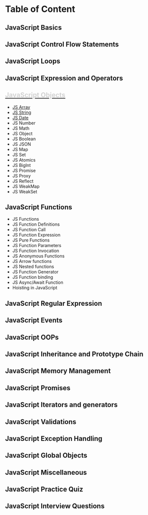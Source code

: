 # Table of Content

## JavaScript Basics
## JavaScript Control Flow Statements
## JavaScript Loops
## JavaScript Expression and Operators
## [<span style="color: #D3D3D3">JavaScript Objects</span>](https://github.com/rohitkrbhardwaj09/JavaScript_Doc/tree/main/JS_Objects)
- [JS Array](https://github.com/rohitkrbhardwaj09/JavaScript_Doc/blob/main/JS_Objects/JS_Array/Array.md)
- [JS String](https://github.com/rohitkrbhardwaj09/JavaScript_Doc/blob/main/JS_Objects/JS_String/String.md)
- [JS Date](https://github.com/rohitkrbhardwaj09/JavaScript_Doc/blob/main/JS_Objects/JS_Date/dateInJS.md)
- JS Number
- JS Math
- JS Object
- JS Boolean
- JS JSON
- JS Map
- JS Set
- JS Atomics
- JS BigInt
- JS Promise
- JS Proxy
- JS Reflect
- JS WeakMap
- JS WeakSet
## JavaScript Functions
- JS Functions
- JS Function Definitions
- JS Function Call
- JS Function Expression
- JS Pure Functions
- JS Function Parameters
- JS Function Invocation
- JS Anonymous Functions
- JS Arrow functions
- JS Nested functions
- JS Function Generator
- JS Function binding
- JS Async/Await Function
- Hoisting in JavaScript
## JavaScript Regular Expression
## JavaScript Events
## JavaScript OOPs
## JavaScript Inheritance and Prototype Chain
## JavaScript Memory Management
## JavaScript Promises
## JavaScript Iterators and generators
## JavaScript Validations
## JavaScript Exception Handling
## JavaScript Global Objects
## JavaScript Miscellaneous
## JavaScript Practice Quiz
## JavaScript Interview Questions
